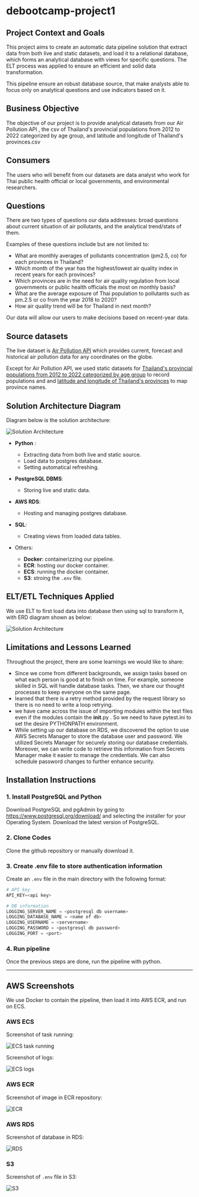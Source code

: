 # debootcamp-project1

## Project Context and Goals

This project aims to create an automatic data pipeline solution that extract data from both live and static datasets, and load it to a relational database, which forms an analytical database with views for specific questions. The ELT process was applied to ensure an efficient and solid data transformation. 

This pipeline ensure an robust database source, that make analysts able to focus only on analytical questions and use indicators based on it.

## Business Objective

The objective of our project is to provide analytical datasets from our Air Pollution API , the csv of Thailand's provincial populations from 2012 to 2022 categorized by age group, and latitude and longitude of Thailand's provinces.csv

## Consumers

The users who will benefit from our datasets are data analyst who work for Thai public health official or local governments, and environmental researchers.

## Questions

There are two types of questions our data addresses: broad questions about current situation of air pollutants, and the analytical trend/stats of them.

Examples of these questions include but are not limited to:

- What are monthly averages of pollutants concentration (pm2.5, co) for each provinces in Thailand?
- Which month of the year has the highest/lowest air quality index in recent years for each provinces?
- Which provinces are in the need for air quality regulation from local governments or public health officials the most on monthly basis?
- What are the average exposure of Thai population to pollutants such as pm.2.5 or co from the year 2018 to 2020?
- How air quality trend will be for Thailand in next month?

Our data will allow our users to make decisions based on recent-year data.

## Source datasets

The live dataset is [Air Pollution API](https://openweathermap.org/api/air-pollution) which provides current, forecast and historical air pollution data for any coordinates on the globe.

Except for Air Pollution API, we used static datasets for [Thailand's provincial populations from 2012 to 2022 categorized by age group](http://statbbi.nso.go.th/staticreport/page/sector/en/01.aspx) to record populations and and [latitude and longitude of Thailand's provinces](https://data.go.th/dataset/item_c6d42e1b-3219-47e1-b6b7-dfe914f27910) to map province names. 

## Solution Architecture Diagram

Diagram below is the solution architecture:

![Solution Architecture](images/architecture.jpg)

- **Python** :
  - Extracting data from both live and static source.
  - Load data to postgres database.
  - Setting automatical refreshing.

- **PostgreSQL DBMS**:
  - Storing live and static data.

- **AWS RDS**:
  - Hosting and managing postgres database.

- **SQL**:
  - Creating views from loaded data tables.

- Others:
  - **Docker**: containerizzing our pipeline.
  - **ECR**: hosting our docker container.
  - **ECS**: running the docker container.
  - **S3**: stroing the `.env` file.
  
## ELT/ETL Techniques Applied

We use ELT to first load data into database then using sql to transform it, with ERD diagram shown as below:


![Solution Architecture](images/ERD.jpg)



## Limitations and Lessons Learned

Throughout the project, there are some learnings we would like to share:

- Since we come from different backgrounds, we assign tasks based on what each person is good at to finish on time. For example, someone skilled in SQL will handle database tasks. Then, we share our thought processes to keep everyone on the same page.
- learned that there is a retry method provided by the request library so there is no need to write a loop retrying.
- we have came across the issue of importing modules within the test files even if the modules contain the __init__.py  . So we need to have pytest.ini to set the desire PYTHONPATH environment.
- While setting up our database on RDS, we discovered the option to use AWS Secrets Manager to store the database user and password. We utilized Secrets Manager for securely storing our database credentials. Moreover, we can write code to retrieve this information from Secrets Manager make it easier to manage the credentials. We can also schedule password changes to further enhance security.

## Installation Instructions

### 1. Install PostgreSQL and Python

Download PostgreSQL and pgAdmin by going to <https://www.postgresql.org/download/> and selecting the installer for your Operating System. Download the latest version of PostgreSQL.


### 2. Clone Codes

Clone the github repository or manually download it.


### 3. Create .env file to store authentication information

Create an `.env` file in the main directory with the following format:

```py
# API key
API_KEY=<api key>

# DB information
LOGGING_SERVER_NAME = <postgresql db username>
LOGGING_DATABASE_NAME = <name of db>
LOGGING_USERNAME = <servername>
LOGGING_PASSWORD = <postgresql db password>
LOGGING_PORT = <port> 
```

### 4. Run pipeline

Once the previous steps are done, run the pipeline with python.

---

## AWS Screenshots

We use Docker to contain the pipeline, then load it into AWS ECR, and run on ECS.

### AWS ECS

Screenshot of task running:

![ECS task running](/images/ecs_task_running.png)

Screenshot of logs:

![ECS logs](/images/ecs_logs.png)

### AWS ECR

Screenshot of image in ECR repository:

![ECR](/images/ecr_image_in_ecr.png)

### AWS RDS

Screenshot of database in RDS:

![RDS](/images/rds_with_database.png)

### S3

Screenshot of `.env` file in S3:

![S3](/images/s3_env_file.png)
